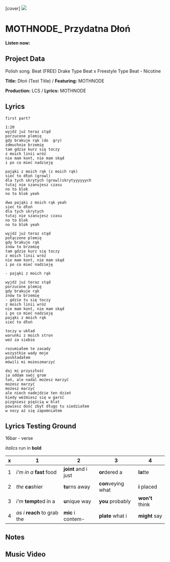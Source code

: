 [cover] ![](57175019_319474918741616_8502199518755923887_n.jpg)

# MOTHNODE_ Przydatna Dłoń

**Listen now:**

## Project Data

Polish song.
Beat (FREE) Drake Type Beat x Freestyle Type Beat - Nicotine

**Title:** Dłoń (Test Title) / **Featuring:** MOTHNODE

**Production:** LCS / **Lyrics:** MOTHNODE

## Lyrics

```
first part?

1:20
wyjdź już teraz stąd
porzucone plemię
gdy brakuje rąk (do  gry)
zdmuchnie brzemię
tam gdzie kurz się toczy
z moich linii wróż
nie mam kont, nie mam skąd
i po co mieć nadzieję

pająki z moich rąk (z moich rąk)
sieć to dłoń (growl)
dla tych skrytych (growl)skrytyyyyyych
tutaj nie szanujesz czasu
no to blok
no to blok yeah

dwa pająki z moich rąk yeah
sieć to dłoń
dla tych skrytych
tutaj nie szanujesz czasu
no to blok
no to blok yeah

wyjdź już teraz stąd
połączone plemię
gdy brakuje rąk
znów to brzemię
tam gdzie kurz się toczy
z moich linii wróż
nie mam kont, nie mam skąd 
i po co mieć nadzieję

- pająki z moich rąk

wyjdź już teraz stąd
porzucone plemię
gdy brakuje rąk
znów to brzemię
- gdzie tu się toczy
z moich linii wróż
nie mam kont, nie mam skąd
i po co mieć nadzieję
pająki z moich rąk
sieć to dłoń

toczy w układ
warunki z moich stron
weź za siebie

rozumiałem te zasady 
wszystkie wady moje
poskładałem
mówili mi możeszmarzyć

daj mi przyszłość 
ja oddam swój grom
toń, ale nadal możesz marzyć
możesz marzyć
możesz marzyć
ale niech nadejdzie ten dzień
kiedy weźmiesz się w garść
pizgniesz pięścią w blat
powiesz dość zbyt długo tu siedziałem
w nocy aż się zapomniałem 

```

## Lyrics Testing Ground

16bar - verse

*italics* run in
**bold**

| x | 1 | 2 | 3 | 4 |
|---|---|---|---|---|
| 1 | *i'm in a* **fast** food | **joint** and i just  | **or**dered a  | **la**tte  |
| 2 | *the* **ca**shier | **tu**rns away  |  **con**veying what |  **i** placed |
| 3 | *i'm* **tempt**ed in a | **u**nique way  |  **you** probably |  **won't** think |
| 4 | *as i* **reach** to grab the |  **mic** i contem-  | **plate** what i | **might** say |

## Notes

## Music Video
